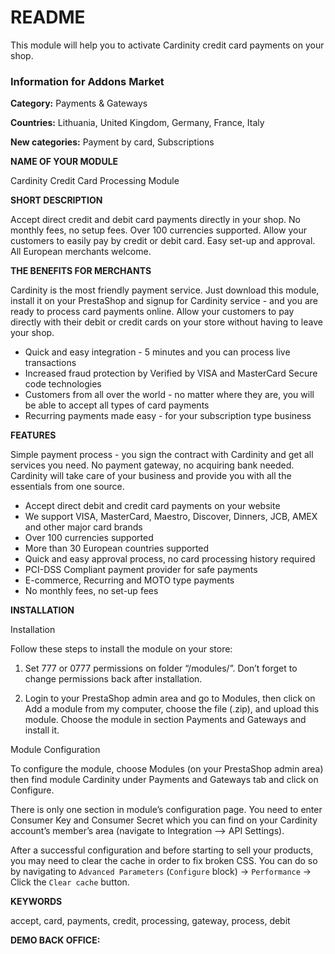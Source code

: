 # README #

This module will help you to activate Cardinity credit card payments on your shop.

### Information for Addons Market ###

**Category:** Payments & Gateways

**Countries:** Lithuania, United Kingdom, Germany, France, Italy

**New categories:** Payment by card, Subscriptions

**NAME OF YOUR MODULE**

Cardinity Credit Card Processing Module


**SHORT DESCRIPTION**

Accept direct credit and debit card payments directly in your shop. No monthly fees, no setup fees. Over 100 currencies supported. Allow your customers to easily pay by credit or debit card. Easy set-up and approval. All European merchants welcome.


**THE BENEFITS FOR MERCHANTS**

Cardinity is the most friendly payment service. Just download this module, install it on your PrestaShop and signup for Cardinity service - and you are ready to process card payments online. Allow your customers to pay directly with their debit or credit cards on your store without having to leave your shop.

* Quick and easy integration - 5 minutes and you can process live transactions
* Increased fraud protection by Verified by VISA and MasterCard Secure code technologies
* Customers from all over the world - no matter where they are, you will be able to accept all types of card payments
* Recurring payments made easy - for your subscription type business
 


**FEATURES**

Simple payment process - you sign the contract with Cardinity and get all services you need. No payment gateway, no acquiring bank needed. Cardinity will take care of your business and provide you with all the essentials from one source.

* Accept direct debit and credit card payments on your website
* We support VISA, MasterCard, Maestro, Discover, Dinners, JCB, AMEX and other major card brands
* Over 100 currencies supported
* More than 30 European countries supported
* Quick and easy approval process, no card processing history required
* PCI-DSS Compliant payment provider for safe payments
* E-commerce, Recurring and MOTO type payments
* No monthly fees, no set-up fees


**INSTALLATION**

Installation

Follow these steps to install the module on your store:
1. Set 777 or 0777 permissions on folder “/modules/”.
Don’t forget to change permissions back after installation.
 
2. Login to your PrestaShop admin area and go to Modules, then click on Add a module from my computer, choose the file (.zip), and upload this module. Choose the module in section Payments and Gateways and install it.
 
Module Configuration

To configure the module, choose Modules (on your PrestaShop admin area) then find module Cardinity under Payments and Gateways tab and click on Configure.
 
There is only one section in module’s configuration page. You need to enter Consumer Key and Consumer Secret which you can find on your Cardinity account’s member’s area (navigate to Integration --> API Settings).

After a successful configuration and before starting to sell your products, you may need to clear the cache in order to fix broken CSS. You can do so by navigating to `Advanced Parameters` (`Configure` block) -> `Performance` -> Click the `Clear cache` button.

**KEYWORDS**

accept, card, payments, credit, processing, gateway, process, debit


**DEMO BACK OFFICE:**

